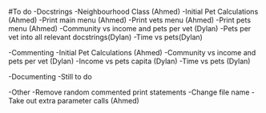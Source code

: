 #To do
-Docstrings
    -Neighbourhood Class (Ahmed)
    -Initial Pet Calculations (Ahmed)
    -Print main menu (Ahmed)
    -Print vets menu (Ahmed)
    -Print pets menu (Ahmed)
    -Community vs income and pets per vet (Dylan)
    -Pets per vet into all relevant docstrings(Dylan)
    -Time vs pets(Dylan)

-Commenting
    -Initial Pet Calculations (Ahmed)
    -Community vs income and pets per vet (Dylan)
    -Income vs pets capita (Dylan)
    -Time vs pets (Dylan)

-Documenting
    -Still to do

-Other
    -Remove random commented print statements
    -Change file name
    -Take out extra parameter calls (Ahmed)

